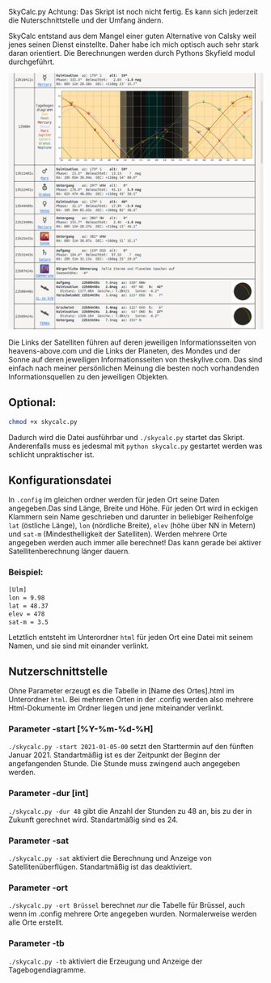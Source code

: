 SkyCalc.py
Achtung: Das Skript ist noch nicht fertig. Es kann sich jederzeit die Nuterschnittstelle und der Umfang ändern.

SkyCalc entstand aus dem Mangel einer guten Alternative von Calsky weil jenes seinen Dienst einstellte. Daher habe ich mich optisch auch sehr stark daran orientiert. Die Berechnungen werden durch Pythons Skyfield modul durchgeführt.

![Screenshot](screenshot.png)

Die Links der Satelliten führen auf deren jeweiligen Informationsseiten von heavens-above.com und die Links der Planeten, des Mondes und der Sonne auf deren jeweiligen Informationsseiten von theskylive.com. Das sind einfach nach meiner persönlichen Meinung die besten noch vorhandenden Informationsquellen zu den jeweiligen Objekten.

## Optional:
```bash
chmod +x skycalc.py
```
Dadurch wird die Datei ausführbar und `./skycalc.py` startet das Skript. Anderenfalls muss es jedesmal mit `python skycalc.py` gestartet werden was schlicht unpraktischer ist.

## Konfigurationsdatei
In `.config` im gleichen ordner werden für jeden Ort seine Daten angegeben.Das sind Länge, Breite und Höhe. Für jeden Ort wird in eckigen Klammern sein Name geschrieben und darunter in beliebiger Reihenfolge `lat` (östliche Länge), `lon` (nördliche Breite), `elev` (höhe über NN in Metern) und `sat-m` (Mindesthelligkeit der Satelliten). Werden mehrere Orte angegeben werden auch immer alle berechnet! Das kann gerade bei aktiver Satellitenberechnung länger dauern.
### Beispiel:
```
[Ulm]
lon = 9.98
lat = 48.37
elev = 478
sat-m = 3.5
```
Letztlich entsteht im Unterordner `html` für jeden Ort eine Datei mit seinem Namen, und sie sind  mit einander verlinkt.

## Nutzerschnittstelle
Ohne Parameter erzeugt es die Tabelle in [Name des Ortes].html im Unterordner `html`. Bei mehreren Orten in der .config werden also mehrere Html-Dokumente im Ordner liegen und jene miteinander verlinkt.

### Parameter -start [%Y-%m-%d-%H]
`./skycalc.py -start 2021-01-05-00` setzt den Starttermin auf den fünften Januar 2021. Standartmäßig ist es der Zeitpunkt der Beginn der angefangenden Stunde. Die Stunde muss zwingend auch angegeben werden.

### Parameter -dur [int]
`./skycalc.py -dur 48` gibt die Anzahl der Stunden zu 48 an, bis zu der in Zukunft gerechnet wird. Standartmäßig sind es 24.

### Parameter -sat
`./skycalc.py -sat` aktiviert die Berechnung und Anzeige von Satellitenüberflügen. Standartmäßig ist das deaktiviert.

### Parameter -ort
``./skycalc.py -ort Brüssel`` berechnet _nur_ die Tabelle für Brüssel, auch wenn im .config mehrere Orte angegeben wurden. Normalerweise werden alle Orte erstellt.

### Parameter -tb
`./skycalc.py -tb` aktiviert die Erzeugung und Anzeige der Tagebogendiagramme.

